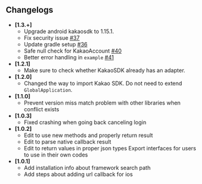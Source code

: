 ## Changelogs
- **[1.3.+]**
  + Upgrade android kakaosdk to 1.15.1.
  + Fix security issue [#37](https://github.com/react-native-seoul/react-native-kakao-logins/issues/37)
  + Update gradle setup [#36](https://github.com/react-native-seoul/react-native-kakao-logins/pull/36/commits/e3747ef9fe7d546d882bc12bf34d05b5babf7baf)
  + Safe null check for KakaoAccount [#40](https://github.com/react-native-seoul/react-native-kakao-logins/pull/40)
  + Better error handling in `example` [#41](https://github.com/react-native-seoul/react-native-kakao-logins/pull/41)
- **[1.2.1]**
  + Make sure to check whether KakaoSDK already has an adapter.
- **[1.2.0]**
  + Changed the way to import Kakao SDK. Do not need to extend `GlobalApplication`.
- **[1.1.0]**
  + Prevent version miss match problem with other libraries when conflict exists
- **[1.0.3]**
  + Fixed crashing when going back canceling login
- **[1.0.2]**
  + Edit to use new methods and properly return result
  + Edit to parse native callback result
  + Edit to return values in proper json types
  Export interfaces for users to use in their own codes
- **[1.0.1]**
  + Add installation info about framework search path
  + Add steps about adding url callback for ios